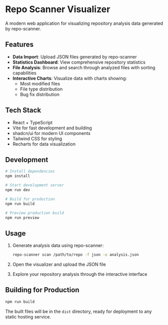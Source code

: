 # Repo Scanner Visualizer

A modern web application for visualizing repository analysis data generated by repo-scanner.

## Features

- **Data Import**: Upload JSON files generated by repo-scanner
- **Statistics Dashboard**: View comprehensive repository statistics
- **File Analysis**: Browse and search through analyzed files with sorting capabilities
- **Interactive Charts**: Visualize data with charts showing:
  - Most modified files
  - File type distribution
  - Bug fix distribution

## Tech Stack

- React + TypeScript
- Vite for fast development and building
- shadcn/ui for modern UI components
- Tailwind CSS for styling
- Recharts for data visualization

## Development

```bash
# Install dependencies
npm install

# Start development server
npm run dev

# Build for production
npm run build

# Preview production build
npm run preview
```

## Usage

1. Generate analysis data using repo-scanner:
   ```bash
   repo-scanner scan /path/to/repo -f json -o analysis.json
   ```

2. Open the visualizer and upload the JSON file

3. Explore your repository analysis through the interactive interface

## Building for Production

```bash
npm run build
```

The built files will be in the `dist` directory, ready for deployment to any static hosting service.